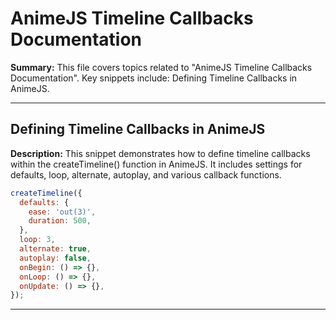 # AnimeJS Timeline Callbacks Documentation

**Summary:** This file covers topics related to "AnimeJS Timeline Callbacks Documentation". Key snippets include: Defining Timeline Callbacks in AnimeJS.

---

## Defining Timeline Callbacks in AnimeJS

**Description:** This snippet demonstrates how to define timeline callbacks within the createTimeline() function in AnimeJS. It includes settings for defaults, loop, alternate, autoplay, and various callback functions.

```javascript
createTimeline({
  defaults: {
    ease: 'out(3)',
    duration: 500,
  },
  loop: 3,
  alternate: true,
  autoplay: false,
  onBegin: () => {},
  onLoop: () => {},
  onUpdate: () => {},
});
```

---